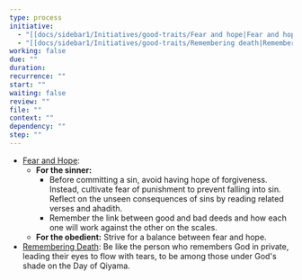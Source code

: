 ```yaml
---
type: process
initiative:
  - "[[docs/sidebar1/Initiatives/good-traits/Fear and hope|Fear and hope]]"
  - "[[docs/sidebar1/Initiatives/good-traits/Remembering death|Remembering death]]"
working: false
due: ""
duration: 
recurrence: ""
start: ""
waiting: false
review: ""
file: ""
context: ""
dependency: ""
step: ""
---
```


* [Fear and Hope](docs/sidebar1/Initiatives/good-traits/Fear%20and%20hope.md):
    * **For the sinner:**
        * Before committing a sin, avoid having hope of forgiveness. Instead, cultivate fear of punishment to prevent falling into sin. Reflect on the unseen consequences of sins by reading related verses and ahadith.
        * Remember the link between good and bad deeds and how each one will work against the other on the scales.
    * **For the obedient:** Strive for a balance between fear and hope.
* [Remembering Death](docs/sidebar1/Initiatives/good-traits/Remembering%20death.md): Be like the person who remembers God in private, leading their eyes to flow with tears, to be among those under God's shade on the Day of Qiyama.
